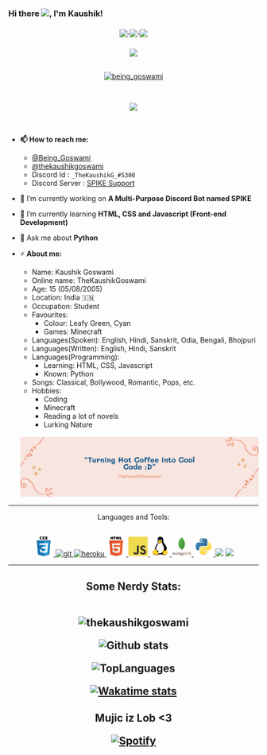 ### Hi there <img src="https://media.giphy.com/media/hvRJCLFzcasrR4ia7z/giphy.gif" width="25px">, I'm Kaushik!

<div align="center">


<a href="https://twitter.com/Being_Goswami">
  <img align="middle" width="40px" src="https://img.icons8.com/dusk/64/000000/twitter-circled.png"/>
</a>
<a href="https://instagram.com/thekaushikgoswami">
  <img align="middle" width="40px" src="https://img.icons8.com/cotton/64/000000/instagram-new.png"/>
</a>
<a href="https://discordapp.com/users/737903565313409095">
  <img align="middle" width="40px"
  src="https://img.icons8.com/dusk/50/000000/discord-logo.png">
</a>
<br>
</br>
<img align="middle" src="https://discord.c99.nl/widget/theme-2/737903565313409095.png">
<br>
<br>
<p> <a href="https://twitter.com/being_goswami" target="blank"><img src="https://img.shields.io/twitter/follow/being_goswami?logo=twitter&style=for-the-badge" alt="being_goswami" /></a> </p>
<br>

![](https://komarev.com/ghpvc/?username=TheKaushikGoswami&style=flat-square)

</center>
</div>

<br />

- **📫 How to reach me:** 
  - <a href="https://twitter.com/Being_Goswami">@Being_Goswami</a>
  - <a href="https://instagram.com/thekaushikgoswami">@thekaushikgoswami</a>
  - Discord Id : `_TheKaushikG_#5300` 
  - Discord Server : <a href="https://discord.gg/VYDq5AheEU">SPIKE Support</a>

- 🔭 I’m currently working on **A Multi-Purpose Discord Bot named SPIKE**
- 🌱 I’m currently learning **HTML, CSS and Javascript (Front-end Development)**
- 💬 Ask me about **Python**
- ⚡ **About me:** 
  - Name: Kaushik Goswami
  - Online name: TheKaushikGoswami
  - Age: 15 (05/08/2005)
  - Location: India  🇮🇳 
  - Occupation: Student
  - Favourites:
    - Colour: Leafy Green, Cyan
    - Games: Minecraft 
  - Languages(Spoken): English, Hindi, Sanskrit, Odia, Bengali, Bhojpuri
  - Languages(Written): English, Hindi, Sanskrit
  - Languages(Programming):
     - Learning: HTML, CSS, Javascript
     - Known: Python 
  - Songs: Classical, Bollywood, Romantic, Pops, etc.
  - Hobbies:
    - Coding
    - Minecraft
    - Reading a lot of novels
    - Lurking Nature
  
  <br>
  <img src= ./banner.png>

<hr>
<div align = "center">
  <center>
  Languages and Tools:  
  <br>
  <br>
  <p> 
  <a href="https://www.w3schools.com/css/" target="_blank"> <img src="https://raw.githubusercontent.com/devicons/devicon/master/icons/css3/css3-original-wordmark.svg" alt="css3" width="40" height="40"/> </a> 
  <a href="https://git-scm.com/" target="_blank"> <img src="https://www.vectorlogo.zone/logos/git-scm/git-scm-icon.svg" alt="git" width="40" height="40"/> </a> 
  <a href="https://heroku.com" target="_blank"> <img src="https://www.vectorlogo.zone/logos/heroku/heroku-icon.svg" alt="heroku" width="40" height="40"/> </a> 
  <a href="https://www.w3.org/html/" target="_blank"> <img src="https://raw.githubusercontent.com/devicons/devicon/master/icons/html5/html5-original-wordmark.svg" alt="html5" width="40" height="40"/> </a>
  <a href="https://developer.mozilla.org/en-US/docs/Web/JavaScript" target="_blank"> <img src="https://raw.githubusercontent.com/devicons/devicon/master/icons/javascript/javascript-original.svg" alt="javascript" width="40" height="40"/> </a> <a href="https://www.linux.org/" target="_blank"> <img src="https://raw.githubusercontent.com/devicons/devicon/master/icons/linux/linux-original.svg" alt="linux" width="40" height="40"/> </a> <a href="https://www.mongodb.com/" target="_blank"> <img src="https://raw.githubusercontent.com/devicons/devicon/master/icons/mongodb/mongodb-original-wordmark.svg" alt="mongodb" width="40" height="40"/> </a> <a href="https://www.python.org" target="_blank"> <img src="https://raw.githubusercontent.com/devicons/devicon/master/icons/python/python-original.svg" alt="python" width="40" height="40"/> </a>
  <img height="40" src="https://img.icons8.com/dusk/64/000000/visual-studio-code-2019.png">
  <img height="40" src="https://img.icons8.com/fluent/96/000000/sublime-text.png">
  </p>
  <hr>
  <h2> Some Nerdy Stats:
  <br>
  <br>
  <p><img align="center" src="https://github-readme-streak-stats.herokuapp.com/?user=thekaushikgoswami&theme=dark" alt="thekaushikgoswami" /></p>

  ![Github stats](https://github-readme-stats.vercel.app/api?username=TheKaushikGoswami&theme=bear&include_all_commits=true&show_icons=true&count_private=true&show_owner=true)


  ![TopLanguages](https://github-readme-stats.vercel.app/api/top-langs/?username=TheKaushikGoswami&show_icons=true&theme=radical)

  [![Wakatime stats](https://github-readme-stats.vercel.app/api/wakatime?username=TheKaushikGoswami&theme=dark)](https://github.com/TheKaushikGoswami/TheKaushikGoswami)

  <h2> Mujic iz Lob <3 

  [![Spotify](https://github-readme-kaushik.vercel.app/api/spotify)](https://open.spotify.com/user/rwu8m7m34mit13j931l5618p5)

</div>
